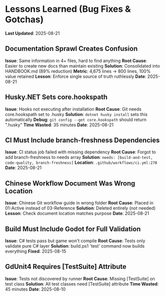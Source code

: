 # Lessons Learned (Bug Fixes & Gotchas)
**Last Updated**: 2025-08-21

## Documentation Sprawl Creates Confusion
**Issue**: Same information in 4+ files, hard to find anything
**Root Cause**: Easier to create new docs than maintain existing
**Solution**: Consolidated into HANDBOOK.md (89% reduction)
**Metric**: 4,675 lines → 800 lines, 100% value retained
**Lesson**: Enforce single source of truth ruthlessly
**Date**: 2025-08-21

## Husky.NET Sets core.hookspath
**Issue**: Hooks not executing after installation
**Root Cause**: Git needs core.hookspath set to .husky
**Solution**: `dotnet husky install` sets this automatically
**Debug**: `git config --get core.hookspath` should return ".husky"
**Time Wasted**: 35 minutes
**Date**: 2025-08-21

## CI Must Include branch-freshness Dependencies
**Issue**: CI status job failed with missing dependency
**Root Cause**: Forgot to add branch-freshness to needs array
**Solution**: `needs: [build-and-test, code-quality, branch-freshness]`
**Location**: `.github/workflows/ci.yml:278`
**Date**: 2025-08-21

## Chinese Workflow Document Was Wrong Location
**Issue**: Chinese Git workflow guide in wrong folder
**Root Cause**: Placed in 01-Active instead of 03-Reference
**Solution**: Deleted entirely (not needed)
**Lesson**: Check document location matches purpose
**Date**: 2025-08-21

## Build Must Include Godot for Full Validation
**Issue**: C# tests pass but game won't compile
**Root Cause**: Tests only validate pure C# layer
**Solution**: build.ps1 'test' command now builds everything
**Fixed**: 2025-08-15

## GdUnit4 Requires [TestSuite] Attribute
**Issue**: Tests not discovered by runner
**Root Cause**: Missing [TestSuite] on test class
**Solution**: All test classes need [TestSuite] attribute
**Time Wasted**: 45 minutes
**Date**: 2025-08-10